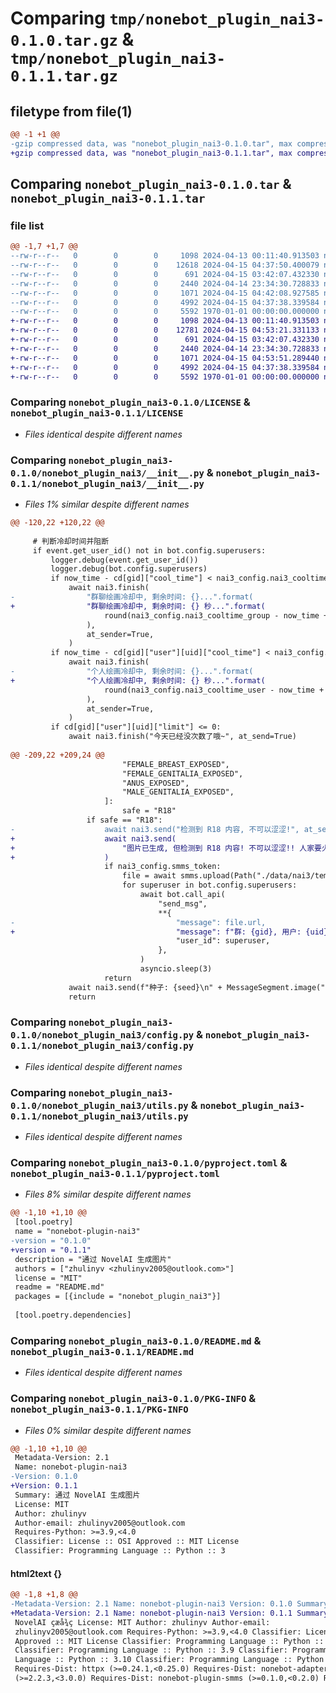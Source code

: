 # Comparing `tmp/nonebot_plugin_nai3-0.1.0.tar.gz` & `tmp/nonebot_plugin_nai3-0.1.1.tar.gz`

## filetype from file(1)

```diff
@@ -1 +1 @@
-gzip compressed data, was "nonebot_plugin_nai3-0.1.0.tar", max compression
+gzip compressed data, was "nonebot_plugin_nai3-0.1.1.tar", max compression
```

## Comparing `nonebot_plugin_nai3-0.1.0.tar` & `nonebot_plugin_nai3-0.1.1.tar`

### file list

```diff
@@ -1,7 +1,7 @@
--rw-r--r--   0        0        0     1098 2024-04-13 00:11:40.913503 nonebot_plugin_nai3-0.1.0/LICENSE
--rw-r--r--   0        0        0    12618 2024-04-15 04:37:50.400079 nonebot_plugin_nai3-0.1.0/nonebot_plugin_nai3/__init__.py
--rw-r--r--   0        0        0      691 2024-04-15 03:42:07.432330 nonebot_plugin_nai3-0.1.0/nonebot_plugin_nai3/config.py
--rw-r--r--   0        0        0     2440 2024-04-14 23:34:30.728833 nonebot_plugin_nai3-0.1.0/nonebot_plugin_nai3/utils.py
--rw-r--r--   0        0        0     1071 2024-04-15 04:42:08.927585 nonebot_plugin_nai3-0.1.0/pyproject.toml
--rw-r--r--   0        0        0     4992 2024-04-15 04:37:38.339584 nonebot_plugin_nai3-0.1.0/README.md
--rw-r--r--   0        0        0     5592 1970-01-01 00:00:00.000000 nonebot_plugin_nai3-0.1.0/PKG-INFO
+-rw-r--r--   0        0        0     1098 2024-04-13 00:11:40.913503 nonebot_plugin_nai3-0.1.1/LICENSE
+-rw-r--r--   0        0        0    12781 2024-04-15 04:53:21.331133 nonebot_plugin_nai3-0.1.1/nonebot_plugin_nai3/__init__.py
+-rw-r--r--   0        0        0      691 2024-04-15 03:42:07.432330 nonebot_plugin_nai3-0.1.1/nonebot_plugin_nai3/config.py
+-rw-r--r--   0        0        0     2440 2024-04-14 23:34:30.728833 nonebot_plugin_nai3-0.1.1/nonebot_plugin_nai3/utils.py
+-rw-r--r--   0        0        0     1071 2024-04-15 04:53:51.289440 nonebot_plugin_nai3-0.1.1/pyproject.toml
+-rw-r--r--   0        0        0     4992 2024-04-15 04:37:38.339584 nonebot_plugin_nai3-0.1.1/README.md
+-rw-r--r--   0        0        0     5592 1970-01-01 00:00:00.000000 nonebot_plugin_nai3-0.1.1/PKG-INFO
```

### Comparing `nonebot_plugin_nai3-0.1.0/LICENSE` & `nonebot_plugin_nai3-0.1.1/LICENSE`

 * *Files identical despite different names*

### Comparing `nonebot_plugin_nai3-0.1.0/nonebot_plugin_nai3/__init__.py` & `nonebot_plugin_nai3-0.1.1/nonebot_plugin_nai3/__init__.py`

 * *Files 1% similar despite different names*

```diff
@@ -120,22 +120,22 @@
 
     # 判断冷却时间并阻断
     if event.get_user_id() not in bot.config.superusers:
         logger.debug(event.get_user_id())
         logger.debug(bot.config.superusers)
         if now_time - cd[gid]["cool_time"] < nai3_config.nai3_cooltime_group:
             await nai3.finish(
-                "群聊绘画冷却中, 剩余时间: {}...".format(
+                "群聊绘画冷却中, 剩余时间: {} 秒...".format(
                     round(nai3_config.nai3_cooltime_group - now_time + cd[gid]["cool_time"], 3)
                 ),
                 at_sender=True,
             )
         if now_time - cd[gid]["user"][uid]["cool_time"] < nai3_config.nai3_cooltime_user:
             await nai3.finish(
-                "个人绘画冷却中, 剩余时间: {}...".format(
+                "个人绘画冷却中, 剩余时间: {} 秒...".format(
                     round(nai3_config.nai3_cooltime_user - now_time + cd[gid]["cool_time"], 3)
                 ),
                 at_sender=True,
             )
         if cd[gid]["user"][uid]["limit"] <= 0:
             await nai3.finish("今天已经没次数了哦~", at_send=True)
 
@@ -209,22 +209,24 @@
                         "FEMALE_BREAST_EXPOSED",
                         "FEMALE_GENITALIA_EXPOSED",
                         "ANUS_EXPOSED",
                         "MALE_GENITALIA_EXPOSED",
                     ]:
                         safe = "R18"
                 if safe == "R18":
-                    await nai3.send("检测到 R18 内容, 不可以涩涩!", at_sender=True)
+                    await nai3.send(
+                        "图片已生成, 但检测到 R18 内容! 不可以涩涩!! 人家要火速告诉主人去!!", at_sender=True
+                    )
                     if nai3_config.smms_token:
                         file = await smms.upload(Path("./data/nai3/temp.png"))
                         for superuser in bot.config.superusers:
                             await bot.call_api(
                                 "send_msg",
                                 **{
-                                    "message": file.url,
+                                    "message": f"群: {gid}, 用户: {uid}, 画了一张涩图!\n{file.url}",
                                     "user_id": superuser,
                                 },
                             )
                             asyncio.sleep(3)
                     return
             await nai3.send(f"种子: {seed}\n" + MessageSegment.image("./data/nai3/temp.png"), at_sender=True)
             return
```

### Comparing `nonebot_plugin_nai3-0.1.0/nonebot_plugin_nai3/config.py` & `nonebot_plugin_nai3-0.1.1/nonebot_plugin_nai3/config.py`

 * *Files identical despite different names*

### Comparing `nonebot_plugin_nai3-0.1.0/nonebot_plugin_nai3/utils.py` & `nonebot_plugin_nai3-0.1.1/nonebot_plugin_nai3/utils.py`

 * *Files identical despite different names*

### Comparing `nonebot_plugin_nai3-0.1.0/pyproject.toml` & `nonebot_plugin_nai3-0.1.1/pyproject.toml`

 * *Files 8% similar despite different names*

```diff
@@ -1,10 +1,10 @@
 [tool.poetry]
 name = "nonebot-plugin-nai3"
-version = "0.1.0"
+version = "0.1.1"
 description = "通过 NovelAI 生成图片"
 authors = ["zhulinyv <zhulinyv2005@outlook.com>"]
 license = "MIT"
 readme = "README.md"
 packages = [{include = "nonebot_plugin_nai3"}]
 
 [tool.poetry.dependencies]
```

### Comparing `nonebot_plugin_nai3-0.1.0/README.md` & `nonebot_plugin_nai3-0.1.1/README.md`

 * *Files identical despite different names*

### Comparing `nonebot_plugin_nai3-0.1.0/PKG-INFO` & `nonebot_plugin_nai3-0.1.1/PKG-INFO`

 * *Files 0% similar despite different names*

```diff
@@ -1,10 +1,10 @@
 Metadata-Version: 2.1
 Name: nonebot-plugin-nai3
-Version: 0.1.0
+Version: 0.1.1
 Summary: 通过 NovelAI 生成图片
 License: MIT
 Author: zhulinyv
 Author-email: zhulinyv2005@outlook.com
 Requires-Python: >=3.9,<4.0
 Classifier: License :: OSI Approved :: MIT License
 Classifier: Programming Language :: Python :: 3
```

#### html2text {}

```diff
@@ -1,8 +1,8 @@
-Metadata-Version: 2.1 Name: nonebot-plugin-nai3 Version: 0.1.0 Summary: éè¿
+Metadata-Version: 2.1 Name: nonebot-plugin-nai3 Version: 0.1.1 Summary: éè¿
 NovelAI çæå¾ç License: MIT Author: zhulinyv Author-email:
 zhulinyv2005@outlook.com Requires-Python: >=3.9,<4.0 Classifier: License :: OSI
 Approved :: MIT License Classifier: Programming Language :: Python :: 3
 Classifier: Programming Language :: Python :: 3.9 Classifier: Programming
 Language :: Python :: 3.10 Classifier: Programming Language :: Python :: 3.11
 Requires-Dist: httpx (>=0.24.1,<0.25.0) Requires-Dist: nonebot-adapter-onebot
 (>=2.2.3,<3.0.0) Requires-Dist: nonebot-plugin-smms (>=0.1.0,<0.2.0) Requires-
```

